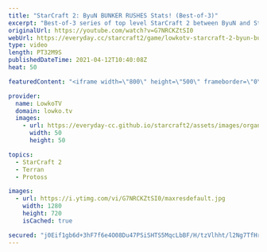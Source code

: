 ```yaml
---
title: "StarCraft 2: ByuN BUNKER RUSHES Stats! (Best-of-3)"
excerpt: "Best-of-3 series of top level StarCraft 2 between ByuN and Stats. This match is from OlimoLeague.   OlimoLeague on Patreon: https://www.patreon.com/olimoley  Support my work on Patreon: http://www.patreon.com/lowkotv Become a YouTube member: https://lowko.tv/join  My second channel: http://lowko.tv/morelowko"
originalUrl: https://youtube.com/watch?v=G7NRCKZtSI0
webUrl: https://everyday.cc/starcraft2/game/lowkotv-starcraft-2-byun-bunker-rushes-stats-best-of-3/
type: video
length: PT32M9S
publishedDateTime: 2021-04-12T10:40:08Z
heat: 50

featuredContent: "<iframe width=\"800\" height=\"500\" frameborder=\"0\" src=\"https://www.youtube.com/embed/G7NRCKZtSI0\" allow=\"accelerometer; autoplay; encrypted-media; gyroscope; picture-in-picture\" allowfullscreen></iframe>"

provider:
  name: LowkoTV
  domain: lowko.tv
  images:
    - url: https://everyday-cc.github.io/starcraft2/assets/images/organizations/lowko.tv-50x50.jpg
      width: 50
      height: 50

topics:
  - StarCraft 2
  - Terran
  - Protoss

images:
  - url: https://i.ytimg.com/vi/G7NRCKZtSI0/maxresdefault.jpg
    width: 1280
    height: 720
    isCached: true

secured: "j0Eif1gb6d+3hF7f6e4O08Du47PSiSHTS5MqcLbBF/H/tzVlhht/l2Ng7TfHrb5YlMEpwKwocW7DOAusoZ519Y+kcriolZNqr+M1etu61vsl6oJaHOFysSoh53VvmzMa4T1Zm0pDFOg3zYioSS4+KioHvNvPfHMBD4aG7DACNeDrHiGLPtPdeW6RcP7BU5xDUpMB74hbvfJCg08e8FSqIag+kOnb2VEQRBYLC5SVJSM93eTdOiQzfAKH4T19clY17ZVAPzPtDfkSrSG7sGozUIO67ZRQRjV84qVkcra0ACQZsZDjzCUG1xxwqN6Y1f/jZ0xh+Aa0lYj4xyvqNry5bQy4B8l9NIZR/y6ff9U0wNp8cnV1Y8EkRG1GSAw6YXPsPiT98ZO1+MlRs7tTxHuaAcJJWRzKvCgtXfdm0jomz4aQI0APBjXJGikTJKvR34jN;3SuZ76HaUWUElI0Yplvqgg=="
---
```


